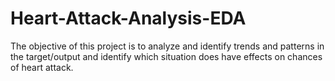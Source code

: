 # Heart-Attack-Analysis-EDA
The objective of this project is to analyze and identify trends and patterns in the target/output and identify which situation does have effects on chances of heart attack.
